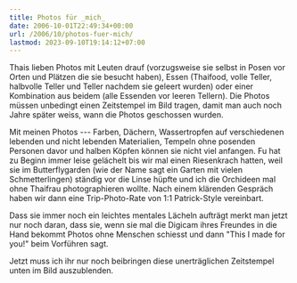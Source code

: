 ```yaml
---
title: Photos für _mich_
date: 2006-10-01T22:49:34+00:00
url: /2006/10/photos-fuer-mich/
lastmod: 2023-09-10T19:14:12+07:00
---
```

Thais lieben Photos mit Leuten drauf (vorzugsweise sie selbst in Posen vor Orten und Plätzen die sie besucht haben), Essen (Thaifood, volle Teller, halbvolle Teller und Teller nachdem sie geleert wurden) oder einer Kombination aus beidem (alle Essenden vor leeren Tellern). Die Photos müssen unbedingt einen Zeitstempel im Bild tragen, damit man auch noch Jahre später weiss, wann die Photos geschossen wurden.

Mit meinen Photos --- Farben, Dächern, Wassertropfen auf verschiedenen lebenden und nicht lebenden Materialien, Tempeln ohne posenden Personen davor und halben Köpfen können sie nicht viel anfangen. Fu hat zu Beginn immer leise gelächelt bis wir mal einen Riesenkrach hatten, weil sie im Butterflygarden (wie der Name sagt ein Garten mit vielen Schmetterlingen) ständig vor die Linse hüpfte und ich die Orchideen mal ohne Thaifrau photographieren wollte. Nach einem klärenden Gespräch haben wir dann eine Trip-Photo-Rate von 1:1 Patrick-Style vereinbart.

Dass sie immer noch ein leichtes mentales Lächeln aufträgt merkt man jetzt nur noch daran, dass sie, wenn sie mal die Digicam ihres Freundes in die Hand bekommt Photos ohne Menschen schiesst und dann "This I made for you!" beim Vorführen sagt.

Jetzt muss ich ihr nur noch beibringen diese unerträglichen Zeitstempel unten im Bild auszublenden.
